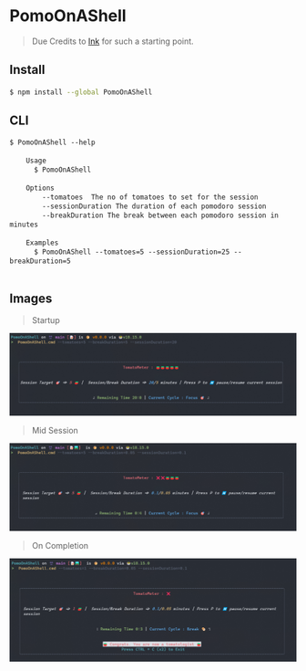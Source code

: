 # PomoOnAShell

> Due Credits to [Ink](https://github.com/vadimdemedes/create-ink-app) for such a starting point.

## Install


```bash
$ npm install --global PomoOnAShell
```

## CLI

```
$ PomoOnAShell --help

	Usage
	  $ PomoOnAShell

	Options
		--tomatoes  The no of tomatoes to set for the session
		--sessionDuration The duration of each pomodoro session
		--breakDuration The break between each pomodoro session in minutes

	Examples
	  $ PomoOnAShell --tomatoes=5 --sessionDuration=25 --breakDuration=5
	
```

## Images


> Startup

![](https://github.com/AshminJayson/PomoOnAShell/blob/main/images/Startup.png)

> Mid Session

![](https://github.com/AshminJayson/PomoOnAShell/blob/main/images/midway.png)

> On Completion
> 
![](https://github.com/AshminJayson/PomoOnAShell/blob/main/images/Completion.png)


